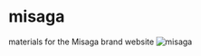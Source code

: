 # misaga
materials for the Misaga brand website
![misaga](https://themisaga.com/cdn/shop/files/0A0A8070_900x.jpg)
